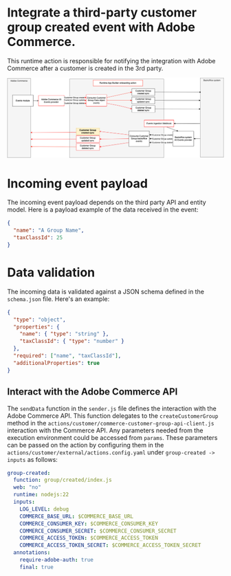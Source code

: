 # Integrate a third-party customer group created event with Adobe Commerce.

This runtime action is responsible for notifying the integration with Adobe Commerce after a customer is created in the 3rd party.

![Alt text](ExternalCustomerGroupCreateSync.png "Title")

# Incoming event payload

The incoming event payload depends on the third party API and entity model.
Here is a payload example of the data received in the event:

```json
{
  "name": "A Group Name",
  "taxClassId": 25
}
```

# Data validation

The incoming data is validated against a JSON schema defined in the `schema.json` file.
Here's an example:

```json
{
  "type": "object",
  "properties": {
    "name": { "type": "string" },
    "taxClassId": { "type": "number" }
  },
  "required": ["name", "taxClassId"],
  "additionalProperties": true
}
```

## Interact with the Adobe Commerce API

The `sendData` function in the `sender.js` file defines the interaction with the Adobe Commerce API.
This function delegates to the `createCustomerGroup` method in the `actions/customer/commerce-customer-group-api-client.js` interaction with the Commerce API.
Any parameters needed from the execution environment could be accessed from `params`.
These parameters can be passed on the action by configuring them in the `actions/customer/external/actions.config.yaml` under `group-created -> inputs` as follows:

```yaml
group-created:
  function: group/created/index.js
  web: "no"
  runtime: nodejs:22
  inputs:
    LOG_LEVEL: debug
    COMMERCE_BASE_URL: $COMMERCE_BASE_URL
    COMMERCE_CONSUMER_KEY: $COMMERCE_CONSUMER_KEY
    COMMERCE_CONSUMER_SECRET: $COMMERCE_CONSUMER_SECRET
    COMMERCE_ACCESS_TOKEN: $COMMERCE_ACCESS_TOKEN
    COMMERCE_ACCESS_TOKEN_SECRET: $COMMERCE_ACCESS_TOKEN_SECRET
  annotations:
    require-adobe-auth: true
    final: true
```
